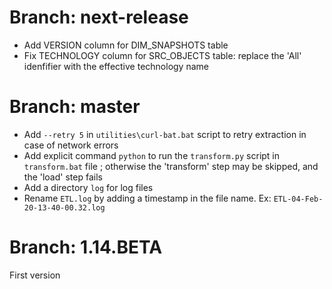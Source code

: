 # Branch: next-release
 - Add VERSION column for DIM_SNAPSHOTS table
 - Fix TECHNOLOGY column for SRC_OBJECTS table: replace the 'All' idenfifier with the effective technology name

# Branch: master
 - Add ```--retry 5``` in ```utilities\curl-bat.bat``` script to retry extraction in case of network errors
 - Add explicit command ```python``` to run the ```transform.py``` script in ```transform.bat``` file ; otherwise the 'transform' step may be skipped, and the 'load' step fails
 - Add a directory ```log``` for log files
 - Rename ```ETL.log``` by adding a timestamp in the file name. Ex: ```ETL-04-Feb-20-13-40-00.32.log```
 
# Branch: 1.14.BETA
First version